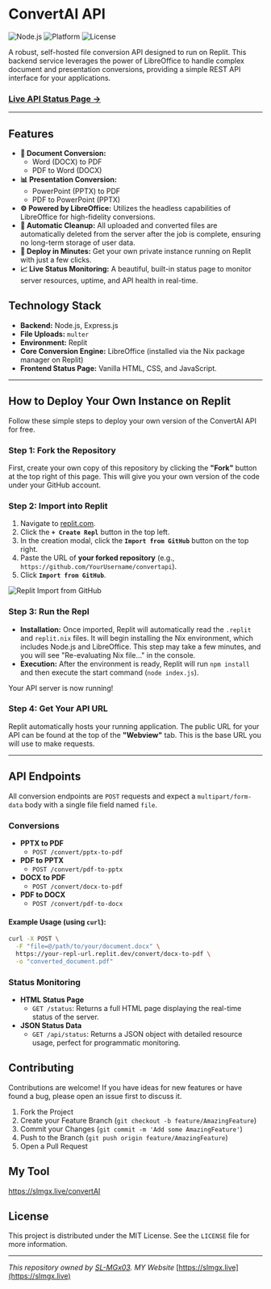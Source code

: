 # ConvertAI API

![Node.js](https://img.shields.io/badge/Node.js-18.x-339933?style=for-the-badge&logo=nodedotjs)
![Platform](https://img.shields.io/badge/Platform-Replit-667881?style=for-the-badge&logo=replit)
![License](https://img.shields.io/badge/License-MIT-blue.svg?style=for-the-badge)

A robust, self-hosted file conversion API designed to run on Replit. This backend service leverages the power of LibreOffice to handle complex document and presentation conversions, providing a simple REST API interface for your applications.

### **[Live API Status Page →](https://f37b2347-8d76-44a5-91e9-960f851f7f85-00-1jakbs91d8f57.pike.replit.dev/status)**

---

## Features

- **📄 Document Conversion:**
  - Word (DOCX) to PDF
  - PDF to Word (DOCX)
- **📊 Presentation Conversion:**
  - PowerPoint (PPTX) to PDF
  - PDF to PowerPoint (PPTX)
- **⚙️ Powered by LibreOffice:** Utilizes the headless capabilities of LibreOffice for high-fidelity conversions.
- **🧼 Automatic Cleanup:** All uploaded and converted files are automatically deleted from the server after the job is complete, ensuring no long-term storage of user data.
- **🚀 Deploy in Minutes:** Get your own private instance running on Replit with just a few clicks.
- **📈 Live Status Monitoring:** A beautiful, built-in status page to monitor server resources, uptime, and API health in real-time.

## Technology Stack

- **Backend:** Node.js, Express.js
- **File Uploads:** `multer`
- **Environment:** Replit
- **Core Conversion Engine:** LibreOffice (installed via the Nix package manager on Replit)
- **Frontend Status Page:** Vanilla HTML, CSS, and JavaScript.

---

## How to Deploy Your Own Instance on Replit

Follow these simple steps to deploy your own version of the ConvertAI API for free.

### Step 1: Fork the Repository

First, create your own copy of this repository by clicking the **"Fork"** button at the top right of this page. This will give you your own version of the code under your GitHub account.

### Step 2: Import into Replit

1.  Navigate to [replit.com](https://replit.com/).
2.  Click the **`+ Create Repl`** button in the top left.
3.  In the creation modal, click the **`Import from GitHub`** button on the top right.
4.  Paste the URL of **your forked repository** (e.g., `https://github.com/YourUsername/convertapi`).
5.  Click **`Import from GitHub`**.

![Replit Import from GitHub](https://docs.replit.com/images/programming-ide/import-from-github.png)

### Step 3: Run the Repl

- **Installation:** Once imported, Replit will automatically read the `.replit` and `replit.nix` files. It will begin installing the Nix environment, which includes Node.js and LibreOffice. This step may take a few minutes, and you will see "Re-evaluating Nix file..." in the console.
- **Execution:** After the environment is ready, Replit will run `npm install` and then execute the start command (`node index.js`).

Your API server is now running!

### Step 4: Get Your API URL

Replit automatically hosts your running application. The public URL for your API can be found at the top of the **"Webview"** tab. This is the base URL you will use to make requests.

---

## API Endpoints

All conversion endpoints are `POST` requests and expect a `multipart/form-data` body with a single file field named `file`.

### Conversions

-   **PPTX to PDF**
    -   `POST /convert/pptx-to-pdf`
-   **PDF to PPTX**
    -   `POST /convert/pdf-to-pptx`
-   **DOCX to PDF**
    -   `POST /convert/docx-to-pdf`
-   **PDF to DOCX**
    -   `POST /convert/pdf-to-docx`

#### Example Usage (using `curl`):

```bash
curl -X POST \
  -F "file=@/path/to/your/document.docx" \
  https://your-repl-url.replit.dev/convert/docx-to-pdf \
  -o "converted_document.pdf"
```

### Status Monitoring

-   **HTML Status Page**
    -   `GET /status`: Returns a full HTML page displaying the real-time status of the server.
-   **JSON Status Data**
    -   `GET /api/status`: Returns a JSON object with detailed resource usage, perfect for programmatic monitoring.

## Contributing

Contributions are welcome! If you have ideas for new features or have found a bug, please open an issue first to discuss it.

1.  Fork the Project
2.  Create your Feature Branch (`git checkout -b feature/AmazingFeature`)
3.  Commit your Changes (`git commit -m 'Add some AmazingFeature'`)
4.  Push to the Branch (`git push origin feature/AmazingFeature`)
5.  Open a Pull Request

## My Tool
https://slmgx.live/convertAI

## License

This project is distributed under the MIT License. See the `LICENSE` file for more information.

---
*This repository owned by [SL-MGx03](https://github.com/SL-MGx03).*
*MY Website* [https://slmgx.live](https://slmgx.live)

